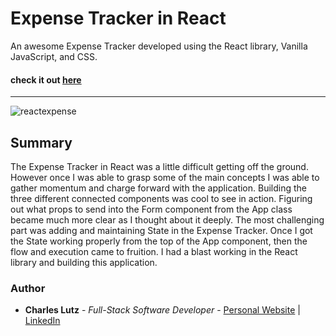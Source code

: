 # Expense Tracker in React


An awesome Expense Tracker developed using the React library, Vanilla JavaScript, and CSS.


#### check it out [here](https://expense-tracker-38i7.onrender.com/)

---

![reactexpense](https://user-images.githubusercontent.com/103493003/175757749-546a7f51-e903-4afa-ad02-8b111293bcf0.PNG)

## Summary

The Expense Tracker in React was a little difficult getting off the ground. However once I was able to grasp some of the main concepts I was able to gather momentum and charge forward with the application. Building the three different connected components was cool to see in action. Figuring out what props to send into the Form component from the App class became much more clear as I thought about it deeply. The most challenging part was adding and maintaining State in the Expense Tracker. Once I got the State working properly from the top of the App component, then the flow and execution came to fruition. I had  a blast working in the React library and building this application. 

### Author
* __Charles Lutz__ - *Full-Stack Software Developer* - [Personal Website](https://master--resplendent-cocada-4ee40d.netlify.app/) | [LinkedIn](https://www.linkedin.com/in/CharlesCarMichaelLutz)
